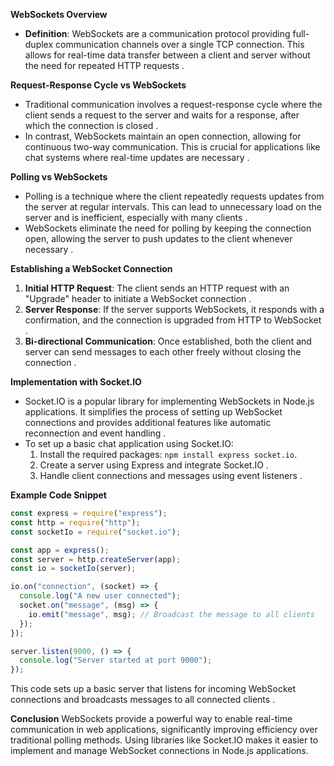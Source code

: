 **WebSockets Overview**

- **Definition**: WebSockets are a communication protocol providing full-duplex communication channels over a single TCP connection. This allows for real-time data transfer between a client and server without the need for repeated HTTP requests .

**Request-Response Cycle vs WebSockets**

- Traditional communication involves a request-response cycle where the client sends a request to the server and waits for a response, after which the connection is closed .
- In contrast, WebSockets maintain an open connection, allowing for continuous two-way communication. This is crucial for applications like chat systems where real-time updates are necessary .

**Polling vs WebSockets**

- Polling is a technique where the client repeatedly requests updates from the server at regular intervals. This can lead to unnecessary load on the server and is inefficient, especially with many clients .
- WebSockets eliminate the need for polling by keeping the connection open, allowing the server to push updates to the client whenever necessary .

**Establishing a WebSocket Connection**

1. **Initial HTTP Request**: The client sends an HTTP request with an "Upgrade" header to initiate a WebSocket connection .
2. **Server Response**: If the server supports WebSockets, it responds with a confirmation, and the connection is upgraded from HTTP to WebSocket .
3. **Bi-directional Communication**: Once established, both the client and server can send messages to each other freely without closing the connection .

**Implementation with Socket.IO**

- Socket.IO is a popular library for implementing WebSockets in Node.js applications. It simplifies the process of setting up WebSocket connections and provides additional features like automatic reconnection and event handling .
- To set up a basic chat application using Socket.IO:
  1. Install the required packages: `npm install express socket.io`.
  2. Create a server using Express and integrate Socket.IO .
  3. Handle client connections and messages using event listeners .

**Example Code Snippet**

```javascript
const express = require("express");
const http = require("http");
const socketIo = require("socket.io");

const app = express();
const server = http.createServer(app);
const io = socketIo(server);

io.on("connection", (socket) => {
  console.log("A new user connected");
  socket.on("message", (msg) => {
    io.emit("message", msg); // Broadcast the message to all clients
  });
});

server.listen(9000, () => {
  console.log("Server started at port 9000");
});
```

This code sets up a basic server that listens for incoming WebSocket connections and broadcasts messages to all connected clients .

**Conclusion**
WebSockets provide a powerful way to enable real-time communication in web applications, significantly improving efficiency over traditional polling methods. Using libraries like Socket.IO makes it easier to implement and manage WebSocket connections in Node.js applications.
